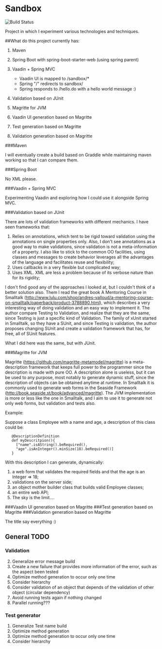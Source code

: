 Sandbox
=======

![Build Status](https://travis-ci.org/vitormcruz/sandbox.svg?branch=master)

Project in which I experiment various technologies and techniques.

##What do this project currently has:

1. Maven
2. Spring Boot with spring-boot-starter-web (using spring parent)
3. Vaadin + Spring MVC
    * Vaadin UI is mapped to /sandbox/*
    * Spring "/" redirects to sandbox/
    * Spring responds to /hello.do with a hello world message :)

4. Validation based on JUnit
5. Magritte for JVM
6. Vaadin UI generation based on Magritte
7. Test generation based on Magritte
8. Validation generation based on Magritte

###Maven

I will eventually create a build based on Graddle while maintaining maven working so that I can compare them.

###Spring Boot 

No XML please.

###Vaadin + Spring MVC

Experimenting Vaadin and exploring how I could use it alongside Spring MVC. 

###Validation based on JUnit

There are lots of validation frameworks with different mechanics. I have seen frameworks that:

1. Relies on annotations, which tent to be rigid toward validation using the annotations on single properties only. Also, I don't see annotations as a good way to make validations, since validation is not a meta-information of a property. I also like to stick to the common OO facilities, using classes and messages to create behavior leverages all the advantages of the language and facilitates reuse and flexibility;
2. Uses callbacks in a very flexible but complicated way; 
3. Uses XML. XML are less a problem because of its verbose nature than for its rigidity;

I don't find good any of the approaches I looked at, but I couldn't think of a better solution also. Them I read the great book A Mentoring Course in Smalltalk (http://www.lulu.com/shop/andres-valloud/a-mentoring-course-on-smalltalk/paperback/product-3788890.html), which describes a very interesting way of doing validation and an easy way to implement it. The author compare Testing to Validation, and realize that they are the same, since Testing is just a specific kind of Validation. The family of xUnit started in Smalltalk, so they have a SUnit, and since Testing is validation, the author proposes changing SUnit and create a validation framework that has, for free, all of SUnit features.

What I did here was the same, but with JUnit.

###Magritte for JVM

Magritte (https://github.com/magritte-metamodel/magritte) is a meta-description framework that keeps full power to the programmer since the description is made with pure OO. A description alone is useless, but it can be used to any purpose, most notably to generate dynamic stuff, since the description of objects can be obtained anytime at runtime. In Smalltalk it is commonly used to generate web forms in the Seaside Framework (http://book.seaside.st/book/advanced/magritte). The JVM implementation is more or less like the one in Smalltalk, and I aim to use it to generate not only web forms, but validation and tests also.

Example:

Suppose a class Employee with a name and age, a description of this class could be:

```
   @DescriptionDefinition
   def myDescritpion(){
     ["name".isAString().beRequired(),
     "age".isAnInteger().minSize(18).beRequired()]
   }
```

With this description I can generate, dynamically:

1. a web form that validates the required fields and that the age is an Integer => 18;
2. validations on the server side;
3. an object mother builder class that builds valid Employee classes;
4. an entire web API;
5. The sky is the limit....

###Vaadin UI generation based on Magritte
###Test generation based on Magritte
###Validation generation based on Magritte

The title say everything :)

## General TODO

### Validation
2. Generalize error message build
3. Create a new failure that provides more information of the error, such as the aspect been tested
4. Optimize method generation to occur only one time
5. Consider hierarchy
6. Consider validation of an object that depends of the validation of other object (circular dependency)
7. Avoid running tests again if nothing changed
8. Parallel running???

### Test generator
1. Generalize Test name build
2. Optimize method generation
3. Optimize method generation to occur only one time
4. Consider hierarchy
